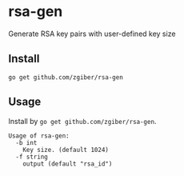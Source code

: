 # rsa-gen

Generate RSA key pairs with user-defined key size

## Install
`go get github.com/zgiber/rsa-gen`

## Usage

Install by `go get github.com/zgiber/rsa-gen`.  

```text
Usage of rsa-gen:
  -b int
    Key size. (default 1024)
  -f string
    output (default "rsa_id")
```

